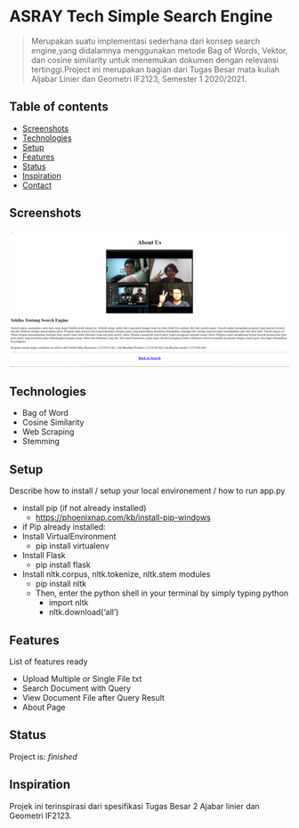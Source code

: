 # ASRAY Tech Simple Search Engine
> Merupakan suatu implementasi sederhana dari konsep search engine,yang didalamnya menggunakan metode Bag of Words, Vektor, 
dan cosine similarity untuk menemukan dokumen dengan relevansi tertinggi.Project ini merupakan bagian dari Tugas Besar 
mata kuliah Aljabar Linier dan Geometri IF2123, Semester 1 2020/2021.

## Table of contents
* [Screenshots](#screenshots)
* [Technologies](#technologies)
* [Setup](#setup)
* [Features](#features)
* [Status](#status)
* [Inspiration](#inspiration)
* [Contact](#contact)

## Screenshots
![Example screenshot](./src/static/image/screenshot.png)

## Technologies
* Bag of Word
* Cosine Similarity
* Web Scraping
* Stemming

## Setup
Describe how to install / setup your local environement / how to run app.py
* install pip (if not already installed)
	* https://phoenixnap.com/kb/install-pip-windows
* if Pip already installed:
* Install VirtualEnvironment
	* pip install virtualenv
* Install Flask
	* pip install flask
* Install nltk.corpus, nltk.tokenize, nltk.stem modules
	* pip install nltk
	* Then, enter the python shell in your terminal by simply typing python
		* import nltk
		* nltk.download(‘all’)

## Features
List of features ready 
* Upload Multiple or Single File txt
* Search Document with Query
* View Document File after Query Result
* About Page

## Status
Project is:  _finished_

## Inspiration
Projek ini terinspirasi dari spesifikasi Tugas Besar 2 Ajabar linier dan Geometri IF2123.


